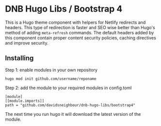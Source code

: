 # DNB Hugo Libs / Bootstrap 4

This is a Hugo theme component with helpers for Netlify redirects and headers. This type of redirection is faster and SEO wise better than Hugo's method of adding `meta-refresh` commands. The default headers added by this component contain proper content security policies, caching directives and improve security. 

## Installing

Step 1: enable modules in your own repository

```shell script
hugo mod init github.com/username/reponame
```

Step 2: add the module to your required modules in config.toml

```
[module]
[[module.imports]]
path = "github.com/davidsneighbour/dnb-hugo-libs/bootstrap4"
```

The next time you run hugo it will download the latest version of the module.
